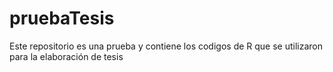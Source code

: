 # pruebaTesis
Este repositorio es una prueba y contiene los codigos de R que se utilizaron para la elaboración de tesis 
